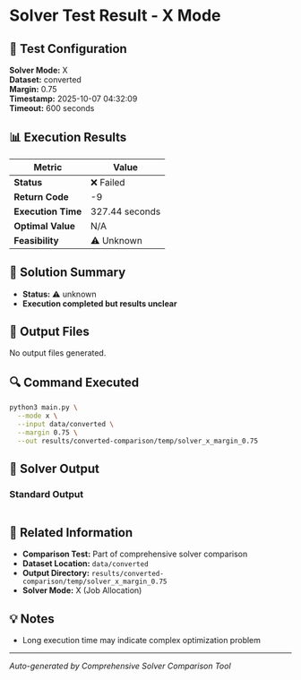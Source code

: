 # Solver Test Result - X Mode

## 🔧 Test Configuration

**Solver Mode:** X  
**Dataset:** converted  
**Margin:** 0.75  
**Timestamp:** 2025-10-07 04:32:09  
**Timeout:** 600 seconds  

## 📊 Execution Results

| Metric | Value |
|--------|-------|
| **Status** | ❌ Failed |
| **Return Code** | -9 |
| **Execution Time** | 327.44 seconds |
| **Optimal Value** | N/A |
| **Feasibility** | ⚠️ Unknown |

## 🎯 Solution Summary

- **Status:** ⚠️ unknown
- **Execution completed but results unclear**


## 📁 Output Files

No output files generated.


## 🔍 Command Executed

```bash
python3 main.py \
  --mode x \
  --input data/converted \
  --margin 0.75 \
  --out results/converted-comparison/temp/solver_x_margin_0.75
```

## 📝 Solver Output

### Standard Output
```

```

## 🔗 Related Information

- **Comparison Test:** Part of comprehensive solver comparison
- **Dataset Location:** `data/converted`
- **Output Directory:** `results/converted-comparison/temp/solver_x_margin_0.75`
- **Solver Mode:** X (Job Allocation)

## 💡 Notes

- Long execution time may indicate complex optimization problem

---

*Auto-generated by Comprehensive Solver Comparison Tool*